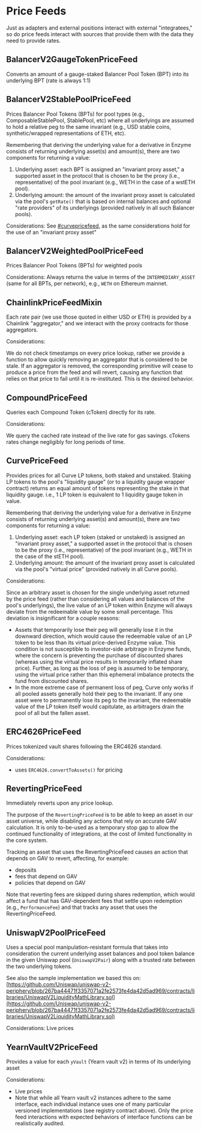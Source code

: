 # Price Feeds

Just as adapters and external positions interact with external "integratees," so do price feeds interact with sources that provide them with the data they need to provide rates.

## BalancerV2GaugeTokenPriceFeed

Converts an amount of a gauge-staked Balancer Pool Token (BPT) into its underlying BPT (rate is always 1:1)

## BalancerV2StablePoolPriceFeed

Prices Balancer Pool Tokens (BPTs) for pool types (e.g., ComposableStablePool, StablePool, etc) where all underlyings are assumed to hold a relative peg to the same invariant (e.g., USD stable coins, synthetic/wrapped representations of ETH, etc).

Remembering that deriving the underlying value for a derivative in Enzyme consists of returning underlying asset(s) and amount(s), there are two components for returning a value:

1. Underlying asset: each BPT is assigned an "invariant proxy asset," a supported asset in the protocol that is chosen to be the proxy (i.e., representative) of the pool invariant (e.g., WETH in the case of a wstETH pool).
2. Underlying amount: the amount of the invariant proxy asset is calculated via the pool's `getRate()` that is based on internal balances and optional "rate providers" of its underlyings (provided natively in all such Balancer pools).

Considerations: See [#curvepricefeed](price-feed-sources.md#curvepricefeed "mention"), as the same considerations hold for the use of an "invariant proxy asset"

## BalancerV2WeightedPoolPriceFeed

Prices Balancer Pool Tokens (BPTs) for weighted pools

Considerations: Always returns the value in terms of the `INTERMEDIARY_ASSET` (same for all BPTs, per network), e.g., `WETH` on Ethereum mainnet.

## ChainlinkPriceFeedMixin

Each rate pair (we use those quoted in either USD or ETH) is provided by a Chainlink "aggregator," and we interact with the proxy contracts for those aggregators.

Considerations:

We do not check timestamps on every price lookup, rather we provide a function to allow quickly removing an aggregator that is considered to be stale. If an aggregator is removed, the corresponding primitive will cease to produce a price from the feed and will revert, causing any function that relies on that price to fail until it is re-instituted. This is the desired behavior.

## CompoundPriceFeed

Queries each Compound Token (cToken) directly for its rate.

Considerations:

We query the cached rate instead of the live rate for gas savings. cTokens rates change negligibly for long periods of time.

## CurvePriceFeed

Provides prices for all Curve LP tokens, both staked and unstaked. Staking LP tokens to the pool's "liquidity gauge" (or to a liquidity gauge wrapper contract) returns an equal amount of tokens representing the stake in that liquidity gauge. i.e., 1 LP token is equivalent to 1 liquidity gauge token in value.

Remembering that deriving the underlying value for a derivative in Enzyme consists of returning underlying asset(s) and amount(s), there are two components for returning a value:

1. Underlying asset: each LP token (staked or unstaked) is assigned an "invariant proxy asset," a supported asset in the protocol that is chosen to be the proxy (i.e., representative) of the pool invariant (e.g., WETH in the case of the stETH pool).
2. Underlying amount: the amount of the invariant proxy asset is calculated via the pool's "virtual price" (provided natively in all Curve pools).

Considerations:

Since an arbitrary asset is chosen for the single underlying asset returned by the price feed (rather than considering all values and balances of the pool's underlyings), the live value of an LP token within Enzyme will always deviate from the redeemable value by some small percentage. This deviation is insignificant for a couple reasons:

* Assets that temporarily lose their peg will generally lose it in the downward direction, which would cause the redeemable value of an LP token to be less than its virtual price-derived Enzyme value. This condition is not susceptible to investor-side arbitrage in Enzyme funds, where the concern is preventing the purchase of discounted shares (whereas using the virtual price results in temporarily inflated share price). Further, as long as the loss of peg is assumed to be temporary, using the virtual price rather than this ephemeral imbalance protects the fund from discounted shares.
* In the more extreme case of permanent loss of peg, Curve only works if all pooled assets generally hold their peg to the invariant. If any one asset were to permanently lose its peg to the invariant, the redeemable value of the LP token itself would capitulate, as arbitragers drain the pool of all but the fallen asset.

## ERC4626PriceFeed

Prices tokenized vault shares following the ERC4626 standard.

Considerations:

* uses `ERC4626.convertToAssets()` for pricing

## RevertingPriceFeed

Immediately reverts upon any price lookup.

The purpose of the `RevertingPriceFeed` is to be able to keep an asset in our asset universe, while disabling any actions that rely on accurate GAV calculation. It is only to-be-used as a temporary stop gap to allow the continued functionality of integrations, at the cost of limited functionality in the core system.

Tracking an asset that uses the RevertingPriceFeed causes an action that depends on GAV to revert, affecting, for example:

* deposits
* fees that depend on GAV
* policies that depend on GAV

Note that reverting fees are skipped during shares redemption, which would affect a fund that has GAV-dependent fees that settle upon redemption (e.g., `PerformanceFee`) and that tracks any asset that uses the RevertingPriceFeed.

## UniswapV2PoolPriceFeed

Uses a special pool manipulation-resistant formula that takes into consideration the current underlying asset balances and pool token balance in the given Uniswap pool (`UniswapV2Pair`) along with a trusted rate between the two underlying tokens.

See also the sample implementation we based this on: [https://github.com/Uniswap/uniswap-v2-periphery/blob/267ba44471f3357071a2fe2573fe4da42d5ad969/contracts/libraries/UniswapV2LiquidityMathLibrary.sol](https://github.com/Uniswap/uniswap-v2-periphery/blob/267ba44471f3357071a2fe2573fe4da42d5ad969/contracts/libraries/UniswapV2LiquidityMathLibrary.sol)

Considerations: Live prices

## YearnVaultV2PriceFeed

Provides a value for each `yVault` (Yearn vault v2) in terms of its underlying asset

Considerations:

* Live prices
* Note that while all Yearn vault v2 instances adhere to the same interface, each individual instance uses one of many particular versioned implementations (see registry contract above). Only the price feed interactions with expected behaviors of interface functions can be realistically audited.
